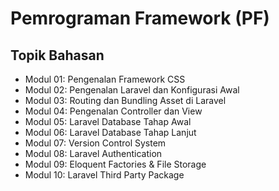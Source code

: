 # Pemrograman Framework (PF)

## Topik Bahasan

- Modul 01: Pengenalan Framework CSS
- Modul 02: Pengenalan Laravel dan Konfigurasi Awal
- Modul 03: Routing dan Bundling Asset di Laravel
- Modul 04: Pengenalan Controller dan View
- Modul 05: Laravel Database Tahap Awal
- Modul 06: Laravel Database Tahap Lanjut
- Modul 07: Version Control System
- Modul 08: Laravel Authentication
- Modul 09: Eloquent Factories & File Storage
- Modul 10: Laravel Third Party Package
